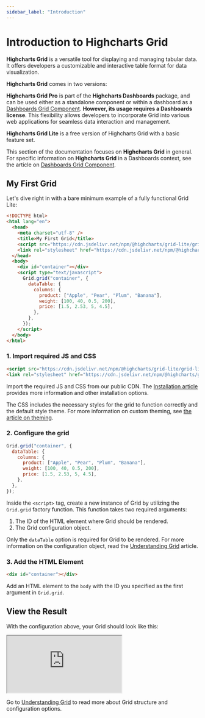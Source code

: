 ```yaml
---
sidebar_label: "Introduction"
---
```


# Introduction to Highcharts Grid

**Highcharts Grid** is a versatile tool for displaying and managing tabular data. It offers developers a customizable and interactive table format for data visualization.

**Highcharts Grid** comes in two versions:

**Highcharts Grid Pro** is part of the **Highcharts Dashboards** package, and can be used either as a standalone component or within a dashboard as a [Dashboards Grid Component](https://www.highcharts.com/docs/dashboards/grid-component). **However, its usage requires a Dashboards license**. This flexibility allows developers to incorporate Grid into various web applications for seamless data interaction and management.

**Highcharts Grid Lite**  is a free version of Highcharts Grid with a basic feature set.

This section of the documentation focuses on **Highcharts Grid** in general. For specific information on **Highcharts Grid** in a Dashboards context, see the article on [Dashboards Grid Component](https://www.highcharts.com/docs/dashboards/grid-component).

## My First Grid

Let's dive right in with a bare minimum example of a fully functional Grid Lite:

```html
<!DOCTYPE html>
<html lang="en">
  <head>
    <meta charset="utf-8" />
    <title>My First Grid</title>
    <script src="https://cdn.jsdelivr.net/npm/@highcharts/grid-lite/grid-lite.js"></script>
    <link rel="stylesheet" href="https://cdn.jsdelivr.net/npm/@highcharts/grid-lite/css/grid.css" />
  </head>
  <body>
    <div id="container"></div>
    <script type="text/javascript">
      Grid.grid("container", {
        dataTable: {
          columns: {
            product: ["Apple", "Pear", "Plum", "Banana"],
            weight: [100, 40, 0.5, 200],
            price: [1.5, 2.53, 5, 4.5],
          },
        },
      });
    </script>
  </body>
</html>
```

### 1. Import required JS and CSS

```html
<script src="https://cdn.jsdelivr.net/npm/@highcharts/grid-lite/grid-lite.js"></script>
<link rel="stylesheet" href="https://cdn.jsdelivr.net/npm/@highcharts/grid-lite/css/grid.css" />
```

Import the required JS and CSS from our public CDN. The [Installation article](https://www.highcharts.com/docs/grid/installation) provides more information and other installation options.

The CSS includes the necessary styles for the grid to function correctly and the default style theme. For more information on custom theming, see [the article on theming](https://www.highcharts.com/docs/grid/theming/theming).

### 2. Configure the grid

```js
Grid.grid("container", {
  dataTable: {
    columns: {
      product: ["Apple", "Pear", "Plum", "Banana"],
      weight: [100, 40, 0.5, 200],
      price: [1.5, 2.53, 5, 4.5],
    },
  },
});
```

Inside the `<script>` tag, create a new instance of Grid by utilizing the `Grid.grid` factory function. This function takes two required arguments:

1. The ID of the HTML element where Grid should be rendered.
2. The Grid configuration object.

Only the `dataTable` option is required for Grid to be rendered. For more information on the configuration object, read the [Understanding Grid](https://www.highcharts.com/docs/grid/understanding-grid) article.

### 3. Add the HTML Element

```html
<div id="container"></div>
```

Add an HTML element to the `body` with the ID you specified as the first argument in `Grid.grid`.

## View the Result

With the configuration above, your Grid should look like this:

<iframe src="https://www.highcharts.com/samples/embed/grid/demo/your-first-grid" allow="fullscreen"></iframe>

Go to [Understanding Grid](https://www.highcharts.com/docs/grid/understanding-grid) to read more about Grid structure and configuration options.
